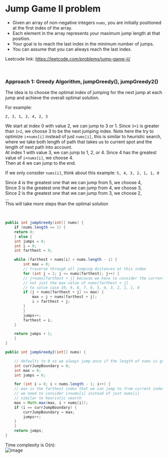 # Jump Game II problem
* Given an array of non-negative integers `nums`, you are initially positioned at the first index of the array.
* Each element in the array represents your maximum jump length at that position.
* Your goal is to reach the last index in the minimum number of jumps.
* You can assume that you can always reach the last index.

Leetcode link: https://leetcode.com/problems/jump-game-ii/

<br />

### Approach 1: Greedy Algorithm, jumpGreedy(), jumpGreedy2()
The idea is to choose the optimal index of jumping for the next jump at each jump and achieve the overall optimal solution.

For example:
```
2, 3, 1, 2, 4, 2, 3
```

We start at index 0 with value 2, we can jump to 3 or 1. Since `3+1` is greater than `1+2`, we choose 3 to be the next jumping index.
Note here the try to optimize `i+nums[i]` instead of just `nums[i]`, this is similar to heuristic search, where we take both length of path that takes us to current spot and the length of next path into account.\
At index 1 with value 3, we can jump to 1, 2, or 4. Since 4 has the greatest value of `i+nums[i]`, we choose 4.\
Then at 4 we can jump to the end.

If we only consider `nums[i]`, think about this example: `5, 4, 3, 2, 1, 1, 0`

Since 4 is the greatest one that we can jump from 5, we choose 4,\
Since 3 is the greatest one that we can jump from 4, we choose 3,\
Since 2 is the greatest one that we can jump from 3, we choose 2,\
...\
This will take more steps than the optimal solution

<br />

```java
public int jumpGreedy(int[] nums) {
    if (nums.length == 1) {
	return 0;
    } else {
	int jumps = 0;
	int i = 0;
	int farthest = 0;

	while (farthest + nums[i] < nums.length - 1) {
	    int max = 0;
	    // traverse through all jumping distances at this index
	    for (int j = 1; j <= nums[farthest]; j++) {
		// j+nums[farthest + j] because we have to consider the current index,
		// not just the max value of nums[farthest + j]
		// to solve case 10, 9, 8, 7, 6, 5, 4, 3, 2, 1, 1, 0
		if (j + nums[farthest + j] >= max) {
		    max = j + nums[farthest + j];
		    i = farthest + j;
		}
	    }
	    jumps++;
	    farthest = i;
	}

	return jumps + 1;
    }
}

public int jumpGreedy2(int[] nums) {

    // defaults to 0 so we always jump once if the length of nums is greater than 0
    int currJumpBoundary = 0;
    int max = 0;
    int jumps = 0;

    for (int i = 0; i < nums.length - 1; i++) {
	// max is the farthest index that we can jump to from current index
	// we need to consider i+nums[i] instead of just nums[i]
	// similar to heuristic search
	max = Math.max(max, i + nums[i]);
	if (i == currJumpBoundary) {
	    currJumpBoundary = max;
	    jumps++;
	}
    }
    return jumps;
}
```

Time complexity is O(n):\
![image](https://user-images.githubusercontent.com/25105806/124996915-a520a780-dffe-11eb-8335-b67b7fa2a3ed.png)

